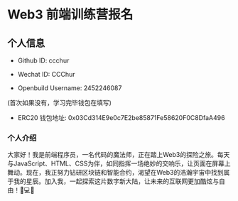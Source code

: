 # Web3 前端训练营报名

## 个人信息

* Github ID: ccchur

* Wechat ID: CCChur

* Openbuild Username: 2452246087

(首次如果没有，学习完毕钱包在填写)

* ERC20 钱包地址: 0x03Cd314E9e0c7E2be85871Fe58620F0C8DfaA496

### 个人介绍

大家好！我是前端程序员，一名代码的魔法师，正在踏上Web3的探险之旅。每天与JavaScript、HTML、CSS为伴，如同指挥一场绝妙的交响乐，让页面在屏幕上舞动。现在，我正努力钻研区块链和智能合约，渴望在Web3的浩瀚宇宙中找到属于我的星辰。加入我，一起探索这片数字新大陆，让未来的互联网更加酷炫与自由！🚀💻✨
